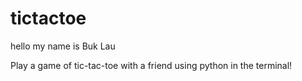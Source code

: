 # tictactoe
hello my name is Buk Lau

Play a game of tic-tac-toe with a friend using python in the terminal!
